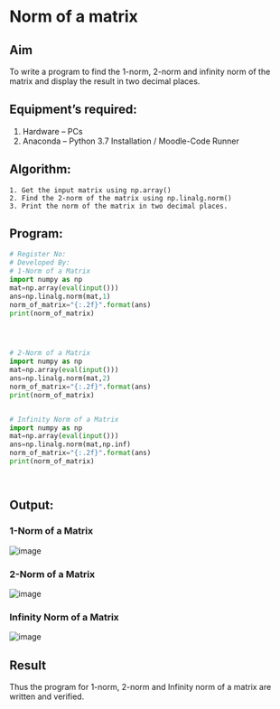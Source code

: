 # Norm of a matrix
## Aim
To write a program to find the 1-norm, 2-norm and infinity norm of the matrix and display the result in two decimal places.
## Equipment’s required:
1.	Hardware – PCs
2.	Anaconda – Python 3.7 Installation / Moodle-Code Runner
## Algorithm:
	1. Get the input matrix using np.array()   
    2. Find the 2-norm of the matrix using np.linalg.norm()
	3. Print the norm of the matrix in two decimal places.
## Program:
```Python
# Register No:
# Developed By:
# 1-Norm of a Matrix
import numpy as np
mat=np.array(eval(input()))
ans=np.linalg.norm(mat,1)
norm_of_matrix="{:.2f}".format(ans)
print(norm_of_matrix)




# 2-Norm of a Matrix
import numpy as np
mat=np.array(eval(input()))
ans=np.linalg.norm(mat,2)
norm_of_matrix="{:.2f}".format(ans)
print(norm_of_matrix)


# Infinity Norm of a Matrix
import numpy as np
mat=np.array(eval(input()))
ans=np.linalg.norm(mat,np.inf)
norm_of_matrix="{:.2f}".format(ans)
print(norm_of_matrix)




```
## Output:
### 1-Norm of a Matrix
![image](https://github.com/user-attachments/assets/c19bbd9a-998a-47c1-bea6-937f8939bf71)

### 2-Norm of a Matrix
![image](https://github.com/user-attachments/assets/ac8daefd-a520-4b28-b845-77c44c332d7a)

### Infinity Norm of a Matrix
![image](https://github.com/user-attachments/assets/29785c7c-6fa8-4e4e-a5ea-3fd98f9e69c5)


## Result
Thus the program for 1-norm, 2-norm and Infinity norm of a matrix are written and verified.
